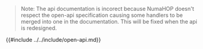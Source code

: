 > Note: The api documentation is incorect because NumaHOP doesn't respect the open-api specification causing some handlers to be merged into one in the documentation. This will be fixed when the api is redesigned.

{{#include ../../include/open-api.md}}
